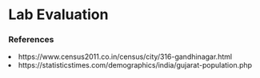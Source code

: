 # Lab Evaluation 

### References 
<li>https://www.census2011.co.in/census/city/316-gandhinagar.html
</li>
<li>https://statisticstimes.com/demographics/india/gujarat-population.php
</li>
